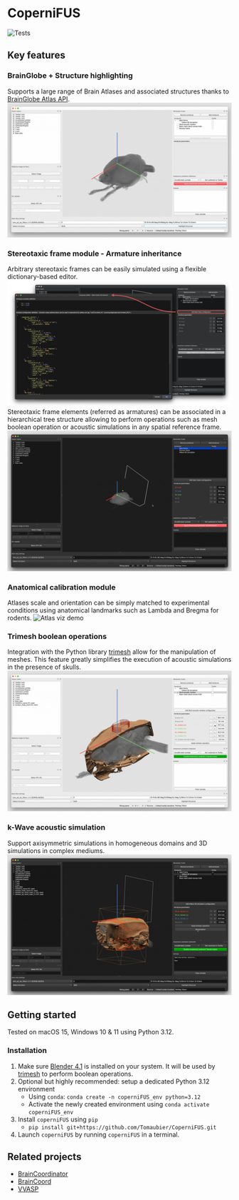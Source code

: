 # CoperniFUS

![Tests](https://github.com/Tomaubier/CoperniFUS/actions/workflows/python-app.yml/badge.svg)

## Key features

### BrainGlobe + Structure highlighting
Supports a large range of Brain Atlases and associated structures thanks to [BrainGlobe Atlas API](https://brainglobe.info/documentation/brainglobe-atlasapi/index.html).
![Atlas viz demo](docs/_static/1_atlas_demo.gif)

### Stereotaxic frame module - Armature inheritance
Arbitrary stereotaxic frames can be easily simulated using a flexible dictionary-based editor.
![Armature config editor](docs/_static/armature_config_editor.png)
Stereotaxic frame elements (referred as armatures) can be associated in a hierarchical tree structure allowing to perform operations such as mesh boolean operation or acoustic simulations in any spatial reference frame.
![Armature inheritance demo](docs/_static/2_arm_heritance_demo.gif)

### Anatomical calibration module
Atlases scale and orientation can be simply matched to experimental conditions using anatomical landmarks such as Lambda and Bregma for rodents.
![Atlas viz demo](docs/_static/3_anatomical_calib_demo.gif)

### Trimesh boolean operations
Integration with the Python library [trimesh](https://trimesh.org) allow for the manipulation of meshes. This feature greatly simplifies the execution of acoustic simulations in the presence of skulls.
![Trimesh integration demo](docs/_static/4_boolean_operations_demo.gif)

### k-Wave acoustic simulation
Support axisymmetric simulations in homogeneous domains and 3D simulations in complex mediums.
![k-Wave integration demo](docs/_static/5_kwave_demo.gif)

## Getting started
Tested on macOS 15, Windows 10 & 11 using Python 3.12.

### Installation
1. Make sure [Blender 4.1](https://download.blender.org/release/Blender4.1/) is installed on your system. It will be used by [trimesh](https://trimesh.org) to perform boolean operations.
2. Optional but highly recommended: setup a dedicated Python 3.12 environment
    - Using `conda`: `conda create -n coperniFUS_env python=3.12`
    - Activate the newly created environment using `conda activate coperniFUS_env`
3. Install `coperniFUS` using `pip`
    - `pip install git+https://github.com/Tomaubier/CoperniFUS.git`
4. Launch `coperniFUS` by running `coperniFUS` in a terminal.

## Related projects
- [BrainCoordinator](https://github.com/simonarvin/braincoordinator)
- [BrainCoord](https://github.com/RicardoRios46/BrainCoord)
- [VVASP](https://github.com/spkware/vvasp)